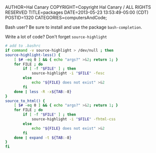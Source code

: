 AUTHOR=Hal Canary
COPYRIGHT=Copyright Hal Canary / ALL RIGHTS RESERVED
TITLE=packages
DATE=2013-05-23 13:53:49-05:00 (CDT)
POSTID=1320
CATEGORIES=computersAndCode;

Bash user? Be sure to install and use the package `bash-completion`.

Write a lot of code? Don't forget `source-highlight`

```sh
# add to .bashrc
if command -v source-highlight > /dev/null ; then
source-highlight-less() {
    [ $# -eq 0 ] && { echo "args?" >&2; return 1; }
    for FILE ; do
        if [ -f "$FILE" ] ; then
            source-highlight -i "$FILE" -fesc
        else
            echo "${FILE} does not exist" >&2
        fi
    done | less -R -x${TAB:-8}
}
source_to_html() {
    [ $# -eq 0 ] && { echo "args?" >&2; return 1; }
    for FILE ; do
        if [ -f "$FILE" ] ; then
            source-highlight -i "$FILE" -fhtml-css
        else
            echo "${FILE} does not exist" >&2
        fi
    done | expand -t ${TAB:-8}
}
fi
```
